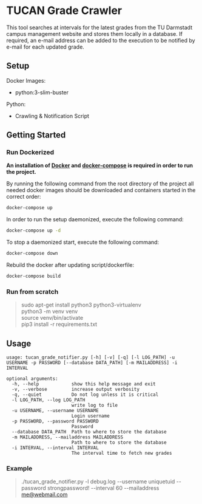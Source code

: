 # TUCAN Grade Crawler

This tool searches at intervals for the latest grades from the TU Darmstadt campus management website and stores them locally in a database.
If required, an e-mail address can be added to the execution to be notified by e-mail for each updated grade.

## Setup

Docker Images:
* python:3-slim-buster

Python:
* Crawling & Notification Script

## Getting Started

### Run Dockerized

**An installation of [Docker](https://www.docker.com/) and [docker-compose](https://docs.docker.com/compose/) is required in order to run the project.**

By running the following command from the root directory of the project all needed docker images should be downloaded and containers started in the correct order:

```bash
docker-compose up
```

In order to run the setup daemonized, execute the following command:

```bash
docker-compose up -d
```

To stop a daemonized start, execute the following command:

```bash
docker-compose down
```

Rebuild the docker after updating script/dockerfile:

```bash
docker-compose build
```

### Run from scratch

> sudo apt-get install python3 python3-virtualenv <br>
> python3 -m venv venv <br>
> source venv/bin/activate <br>
> pip3 install -r requirements.txt


## Usage

```none
usage: tucan_grade_notifier.py [-h] [-v] [-q] [-l LOG_PATH] -u USERNAME -p PASSWORD [--database DATA_PATH] [-m MAILADDRESS] -i INTERVAL

optional arguments:
  -h, --help            show this help message and exit
  -v, --verbose         increase output verbosity
  -q, --quiet           Do not log unless it is critical
  -l LOG_PATH, --log LOG_PATH
                        write log to file
  -u USERNAME, --username USERNAME
                        Login username
  -p PASSWORD, --password PASSWORD
                        Password
  --database DATA_PATH  Path to where to store the database
  -m MAILADDRESS, --mailaddress MAILADDRESS
                        Path to where to store the database
  -i INTERVAL, --interval INTERVAL
                        The interval time to fetch new grades

```

### Example

> ./tucan_grade_notifier.py -l debug.log --username uniquetuid --password strongpassword! --interval 60 --mailaddress me@webmail.com
